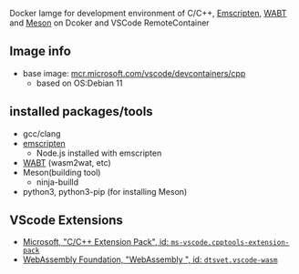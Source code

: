 Docker Iamge for development environment of C/C++, [Emscripten](https://emscripten.org/), [WABT](https://github.com/WebAssembly/wabt) and [Meson](https://mesonbuild.com/) on Dcoker and VSCode RemoteContainer

## Image info

- base image: [mcr.microsoft.com/vscode/devcontainers/cpp](https://github.com/microsoft/vscode-dev-containers/blob/v0.217.4/containers/cpp/.devcontainer/Dockerfile)
    - based on OS:Debian 11


## installed packages/tools

- gcc/clang
- [emscripten](https://github.com/emscripten-core/emsdk/blob/main/docker/Dockerfile)
    - Node.js installed with emscripten
- [WABT](https://github.com/WebAssembly/wabt) (wasm2wat, etc)
- Meson(building tool)
    - ninja-builld
- python3, python3-pip (for installing Meson)

## VScode Extensions

- [Microsoft, "C/C++ Extension Pack",
id: `ms-vscode.cpptools-extension-pack`](https://marketplace.visualstudio.com/items?itemName=ms-vscode.cpptools-extension-pack)
- [WebAssembly Foundation, "WebAssembly ", id: `dtsvet.vscode-wasm`](https://marketplace.visualstudio.com/items?itemName=dtsvet.vscode-wasm)